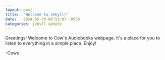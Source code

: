 ```yaml
---
layout: post
title:  "Welcome to Jekyll!"
date:   2024-05-30 08:51:07 -0500
categories: jekyll update
---
```


Greetings! Welcome to Cow's Audiobooks webpage. It's a place for you to listen to everything in a simple place. Enjoy!

-Cows